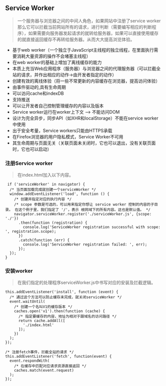 ## Service Worker
> 一个服务器与浏览器之间的中间人角色，如果网站中注册了service worker那么它可以拦截当前网站所有的请求，进行判断（需要编写相应的判断程序），如果需要向服务器发起请求的就转给服务器，如果可以直接使用缓存的就直接返回缓存不再转给服务器。从而大大提高浏览体验。

- 基于web worker（一个独立于JavaScript主线程的独立线程，在里面执行需要消耗大量资源的操作不会堵塞主线程）
- 在web worker的基础上增加了离线缓存的能力
- 本质上充当Web应用程序（服务器）与浏览器之间的代理服务器（可以拦截全站的请求，并作出相应的动作->由开发者指定的动作）
- 创建有效的离线体验（将一些不常更新的内容缓存在浏览器，提高访问体验）
- 由事件驱动的,具有生命周期
- 可以访问cache和indexDB
- 支持推送
- 可以让开发者自己控制管理缓存的内容以及版本
- Service worker运行在worker上下文 --> 不能访问DOM
- 设计为完全异步，同步API（如XHR和localStorage）不能在service worker中使用
- 出于安全考量，Service workers只能由HTTPS承载
- 在Firefox浏览器的用户隐私模式，Service Worker不可用
- 其生命周期与页面无关（关联页面未关闭时，它也可以退出，没有关联页面时，它也可以启动）
### 注册Service worker
> 在index.html加入以下内容。

```
 if ('serviceWorker' in navigator) {
  /* 当页面加载完成就创建一个serviceWorker */
  window.addEventListener('load', function () {
    /* 创建并指定对应的执行内容 */
    /* scope 参数是可选的，可以用来指定你想让 service worker 控制的内容的子目录。 在这个例子里，我们指定了 '/'，表示 根网域下的所有内容。这也是默认值。 */
    navigator.serviceWorker.register('./serviceWorker.js', {scope: './'})
      .then(function (registration) {
        console.log('ServiceWorker registration successful with scope: ', registration.scope);
      })
      .catch(function (err) {
        console.log('ServiceWorker registration failed: ', err);
      });
  });
}
```
### 安装worker
> 在我们指定的处理程序serviceWorker.js中书写对应的安装及拦截逻辑。

```
this.addEventListener('install', function (event) {
  /* 通过这个方法可以防止缓存未完成，就关闭serviceWorker */
  event.waitUntil(
    /* 创建一个名叫V1的缓存版本 */
    caches.open('v1').then(function (cache) {
      /* 指定要缓存的内容，地址为相对于跟域名的访问路径 */
      return cache.addAll([
        './index.html'
      ]);
    })
  );
});

/* 注册fetch事件，拦截全站的请求 */
this.addEventListener('fetch', function(event) {
  event.respondWith(  
    /* 在缓存中匹配对应请求资源直接返回 */
    caches.match(event.request)
  );
});
```

